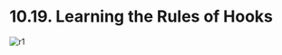 # 10.19. Learning the Rules of Hooks

![r1](https://github.com/kiranbansode/learn-react/assets/50626798/ce9bffb2-0a60-4cc1-8e45-0b6a9664f982)
